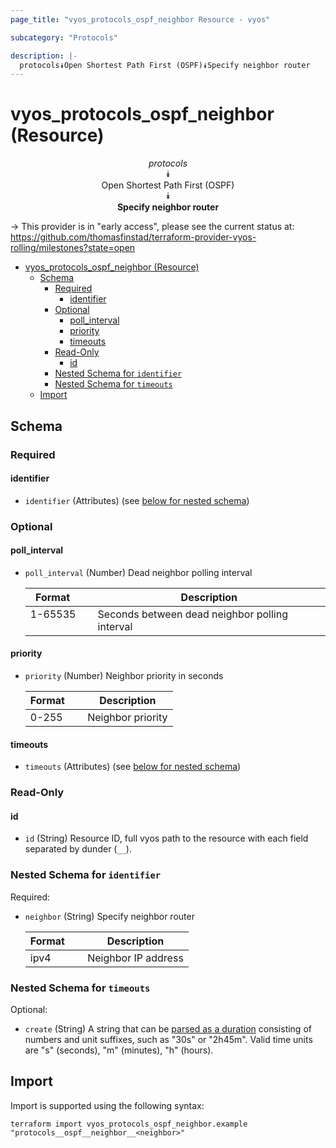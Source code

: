 ```yaml
---
page_title: "vyos_protocols_ospf_neighbor Resource - vyos"

subcategory: "Protocols"

description: |-
  protocols⯯Open Shortest Path First (OSPF)⯯Specify neighbor router
---
```


# vyos_protocols_ospf_neighbor (Resource)
<center>


*protocols*  
⯯  
Open Shortest Path First (OSPF)  
⯯  
**Specify neighbor router**


</center>

-> This provider is in "early access", please see the current status at: https://github.com/thomasfinstad/terraform-provider-vyos-rolling/milestones?state=open

<!--TOC-->

- [vyos_protocols_ospf_neighbor (Resource)](#vyos_protocols_ospf_neighbor-resource)
  - [Schema](#schema)
    - [Required](#required)
      - [identifier](#identifier)
    - [Optional](#optional)
      - [poll_interval](#poll_interval)
      - [priority](#priority)
      - [timeouts](#timeouts)
    - [Read-Only](#read-only)
      - [id](#id)
    - [Nested Schema for `identifier`](#nested-schema-for-identifier)
    - [Nested Schema for `timeouts`](#nested-schema-for-timeouts)
  - [Import](#import)

<!--TOC-->

<!-- schema generated by tfplugindocs -->
## Schema

### Required

#### identifier
- `identifier` (Attributes) (see [below for nested schema](#nestedatt--identifier))

### Optional

#### poll_interval
- `poll_interval` (Number) Dead neighbor polling interval

    |  Format   &emsp;|  Description                                     |
    |-----------|--------------------------------------------------|
    |  1-65535  &emsp;|  Seconds between dead neighbor polling interval  |
#### priority
- `priority` (Number) Neighbor priority in seconds

    |  Format  &emsp;|  Description        |
    |----------|---------------------|
    |  0-255   &emsp;|  Neighbor priority  |
#### timeouts
- `timeouts` (Attributes) (see [below for nested schema](#nestedatt--timeouts))

### Read-Only

#### id
- `id` (String) Resource ID, full vyos path to the resource with each field separated by dunder (`__`).

<a id="nestedatt--identifier"></a>
### Nested Schema for `identifier`

Required:

- `neighbor` (String) Specify neighbor router

    |  Format  &emsp;|  Description          |
    |----------|-----------------------|
    |  ipv4    &emsp;|  Neighbor IP address  |


<a id="nestedatt--timeouts"></a>
### Nested Schema for `timeouts`

Optional:

- `create` (String) A string that can be [parsed as a duration](https://pkg.go.dev/time#ParseDuration) consisting of numbers and unit suffixes, such as &#34;30s&#34; or &#34;2h45m&#34;. Valid time units are &#34;s&#34; (seconds), &#34;m&#34; (minutes), &#34;h&#34; (hours).

## Import

Import is supported using the following syntax:

```shell
terraform import vyos_protocols_ospf_neighbor.example "protocols__ospf__neighbor__<neighbor>"
```
